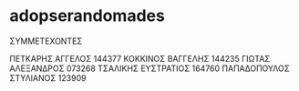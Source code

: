 # adopserandomades

ΣΥΜΜΕΤΕΧΟΝΤΕΣ

ΠΕΤΚΑΡΗΣ ΑΓΓΕΛΟΣ 144377
ΚΟΚΚΙΝΟΣ ΒΑΓΓΕΛΗΣ 144235
ΓΙΩΤΑΣ ΑΛΕΞΑΝΔΡΟΣ 073268
ΤΣΑΛΙΚΗΣ ΕΥΣΤΡΑΤΙΟΣ  164760
ΠΑΠΑΔΟΠΟΥΛΟΣ ΣΤΥΛΙΑΝΟΣ 123909






